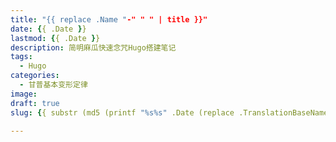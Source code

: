 ```yaml
---
title: "{{ replace .Name "-" " " | title }}"
date: {{ .Date }}
lastmod: {{ .Date }}
description: 简明麻瓜快速念咒Hugo搭建笔记
tags:
  - Hugo
categories:
  - 甘普基本变形定律
image: 
draft: true
slug: {{ substr (md5 (printf "%s%s" .Date (replace .TranslationBaseName "-" " " | title))) 4 8 }}

---
```

